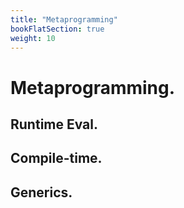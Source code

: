 ```yaml
---
title: "Metaprogramming"
bookFlatSection: true
weight: 10
---
```


# Metaprogramming.

## Runtime Eval.

## Compile-time.

## Generics.